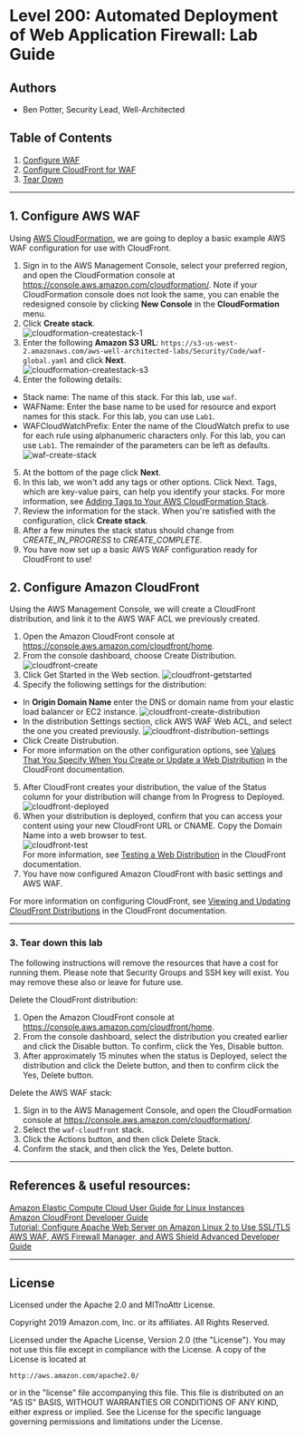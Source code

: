 ﻿# Level 200: Automated Deployment of Web Application Firewall: Lab Guide

## Authors
- Ben Potter, Security Lead, Well-Architected

## Table of Contents
1. [Configure WAF](#waf)
2. [Configure CloudFront for WAF](#cloudfront)
3. [Tear Down](#tear_down)

***

## 1. Configure AWS WAF <a name="waf"></a>
Using [AWS CloudFormation](https://aws.amazon.com/cloudformation/), we are going to deploy a basic example
AWS WAF configuration for use with CloudFront.

1. Sign in to the AWS Management Console, select your preferred region, and open the CloudFormation console at https://console.aws.amazon.com/cloudformation/. Note if your CloudFormation console does not look the same, you can enable the redesigned console by clicking **New Console** in the **CloudFormation** menu.
2. Click **Create stack**.  
![cloudformation-createstack-1](Images/cloudformation-createstack-1.png)  
3. Enter the following **Amazon S3 URL**:  `https://s3-us-west-2.amazonaws.com/aws-well-architected-labs/Security/Code/waf-global.yaml` and click **Next**.  
![cloudformation-createstack-s3](Images/cloudformation-createstack-s3.png)   
4. Enter the following details:
  * Stack name: The name of this stack. For this lab, use `waf`.
  * WAFName: Enter the base name to be used for resource and export names for this stack. For this lab, you can use `Lab1`.
  * WAFCloudWatchPrefix: Enter the name of the CloudWatch prefix to use for each rule using alphanumeric
  characters only. For this lab, you can use `Lab1`.
  The remainder of the parameters can be left as defaults.
  ![waf-create-stack](Images/waf-create-stack.png)  
5. At the bottom of the page click **Next**.
6. In this lab, we won't add any tags or other options. Click Next. Tags, which are key-value pairs, can help you identify your stacks. For more information, see [Adding Tags to Your AWS CloudFormation Stack](http://docs.aws.amazon.com/AWSCloudFormation/latest/UserGuide//cfn-console-add-tags.html).
7. Review the information for the stack. When you're satisfied with the configuration, click **Create stack**.  
8. After a few minutes the stack status should change from *CREATE_IN_PROGRESS* to *CREATE_COMPLETE*.
10. You have now set up a basic AWS WAF configuration ready for CloudFront to use!


## 2. Configure Amazon CloudFront <a name="cloudfront"></a>
Using the AWS Management Console, we will create a CloudFront distribution, and link it to the AWS WAF
ACL
we previously created.
1. Open the Amazon CloudFront console at https://console.aws.amazon.com/cloudfront/home.
2. From the console dashboard, choose Create Distribution.
![cloudfront-create](Images/cloudfront-create-button.png)
3. Click Get Started in the Web section.
![cloudfront-getstarted](Images/cloudfront-get-started.png)
4. Specify the following settings for the distribution:
  * In **Origin Domain Name** enter the DNS or domain name from your elastic load balancer or EC2 instance.
  ![cloudfront-create-distribution](Images/cloudfront-create-distribution.png)
  * In the distribution Settings section, click AWS WAF Web ACL, and select the one you created previously.
  ![cloudfront-distribution-settings](Images/cloudfront-distribution-settings.png)
  * Click Create Distrubution.
  * For more information on the other configuration options, see [Values That You Specify When You Create or Update a Web Distribution](https://docs.aws.amazon.com/AmazonCloudFront/latest/DeveloperGuide/distribution-web-values-specify.html) in the CloudFront documentation.
5. After CloudFront creates your distribution, the value of the Status column for your distribution will change from In Progress to Deployed.  
![cloudfront-deployed](Images/cloudfront-deployed.png)  
6. When your distribution is deployed, confirm that you can access your content using your new CloudFront URL or CNAME. Copy the Domain Name into a web browser to test.  
![cloudfront-test](Images/cloudfront-test.png)  
For more information, see [Testing a Web Distribution](https://docs.aws.amazon.com/AmazonCloudFront/latest/DeveloperGuide/distribution-web-testing.html) in the CloudFront documentation.
7. You have now configured Amazon CloudFront with basic settings and AWS WAF.

For more information on configuring CloudFront, see [Viewing and Updating CloudFront Distributions](https://docs.aws.amazon.com/AmazonCloudFront/latest/DeveloperGuide/HowToUpdateDistribution.html) in the CloudFront documentation.

***

### 3. Tear down this lab <a name="tear_down"></a>
The following instructions will remove the resources that have a cost for running them. Please note that
Security Groups and SSH key will exist. You may remove these also or leave for future use.

Delete the CloudFront distribution:
1. Open the Amazon CloudFront console at https://console.aws.amazon.com/cloudfront/home.
2. From the console dashboard, select the distribution you created earlier and click the Disable button.
To confirm, click the Yes, Disable button.
3. After approximately 15 minutes when the status is Deployed, select the distribution and click the Delete
button, and then to confirm click the Yes, Delete button.

Delete the AWS WAF stack:
1. Sign in to the AWS Management Console, and open the CloudFormation console at https://console.aws.amazon.com/cloudformation/.
2. Select the `waf-cloudfront` stack.
3. Click the Actions button, and then click Delete Stack.
4. Confirm the stack, and then click the Yes, Delete button.

***

## References & useful resources:
[Amazon Elastic Compute Cloud User Guide for Linux Instances](https://docs.aws.amazon.com/AWSEC2/latest/UserGuide/concepts.html)  
[Amazon CloudFront Developer Guide](https://docs.aws.amazon.com/AmazonCloudFront/latest/DeveloperGuide/Introduction.html)  
[Tutorial: Configure Apache Web Server on Amazon Linux 2 to Use SSL/TLS](https://docs.aws.amazon.com/AWSEC2/latest/UserGuide/SSL-on-an-instance.html)  
[AWS WAF, AWS Firewall Manager, and AWS Shield Advanced Developer Guide](https://docs.aws.amazon.com/waf/latest/developerguide/waf-chapter.html)  

***

## License
Licensed under the Apache 2.0 and MITnoAttr License. 

Copyright 2019 Amazon.com, Inc. or its affiliates. All Rights Reserved.

Licensed under the Apache License, Version 2.0 (the "License"). You may not use this file except in compliance with the License. A copy of the License is located at

    http://aws.amazon.com/apache2.0/

or in the "license" file accompanying this file. This file is distributed on an "AS IS" BASIS, WITHOUT WARRANTIES OR CONDITIONS OF ANY KIND, either express or implied. See the License for the specific language governing permissions and limitations under the License.


